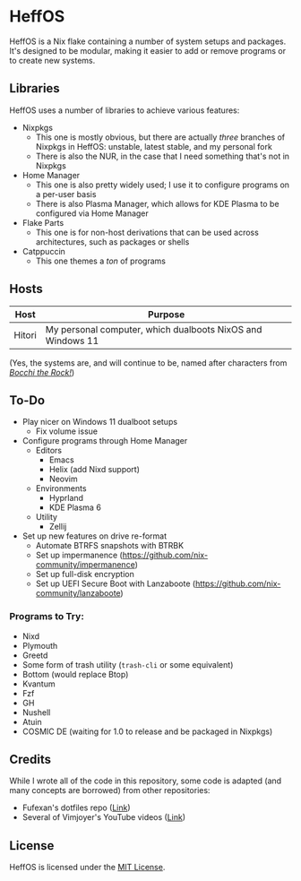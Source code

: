 # HeffOS
HeffOS is a Nix flake containing a number of system setups and packages.
It's designed to be modular, making it easier to add or remove programs or to create new systems.

## Libraries
HeffOS uses a number of libraries to achieve various features:
- Nixpkgs
  - This one is mostly obvious, but there are actually *three* branches of Nixpkgs in HeffOS: unstable, latest stable, and my personal fork
  - There is also the NUR, in the case that I need something that's not in Nixpkgs
- Home Manager
  - This one is also pretty widely used; I use it to configure programs on a per-user basis
  - There is also Plasma Manager, which allows for KDE Plasma to be configured via Home Manager
- Flake Parts
  - This one is for non-host derivations that can be used across architectures, such as packages or shells
- Catppuccin
  - This one themes a *ton* of programs

## Hosts
| Host | Purpose |
|-|-|
| Hitori | My personal computer, which dualboots NixOS and Windows 11 |

(Yes, the systems are, and will continue to be, named after characters from [*Bocchi the Rock!*](https://en.wikipedia.org/wiki/Bocchi_the_Rock%21))

## To-Do
- Play nicer on Windows 11 dualboot setups
  - Fix volume issue
- Configure programs through Home Manager
  - Editors
    - Emacs
    - Helix (add Nixd support)
    - Neovim
  - Environments
    - Hyprland
    - KDE Plasma 6
  - Utility
    - Zellij
- Set up new features on drive re-format
  - Automate BTRFS snapshots with BTRBK
  - Set up impermanence (https://github.com/nix-community/impermanence)
  - Set up full-disk encryption
  - Set up UEFI Secure Boot with Lanzaboote (https://github.com/nix-community/lanzaboote)

### Programs to Try:
- Nixd
- Plymouth
- Greetd
- Some form of trash utility (`trash-cli` or some equivalent)
- Bottom (would replace Btop)
- Kvantum
- Fzf
- GH
- Nushell
- Atuin
- COSMIC DE (waiting for 1.0 to release and be packaged in Nixpkgs)

## Credits
While I wrote all of the code in this repository, some code is adapted (and many concepts are borrowed) from other repositories:
- Fufexan's dotfiles repo ([Link](https://github.com/fufexan/dotfiles))
- Several of Vimjoyer's YouTube videos ([Link](https://www.youtube.com/channel/UC_zBdZ0_H_jn41FDRG7q4Tw))

## License
HeffOS is licensed under the [MIT License](./LICENSE).
